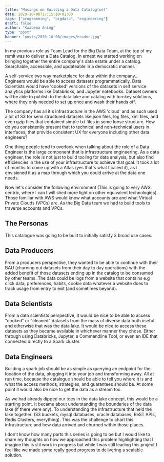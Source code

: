 ```yaml
---
title: "Musings on Building a Data Catalog(ue)"
date: 2020-10-08T17:15:10+01:00
tags: ["programming", "bigdata", "engineering"]
draft: false
author: "Kwabena Aning"
type: "post"
banner: "posts/2020-10-08/images/header.jpg"
---
```


In my previous role as Team Lead for the Big Data Team, at the top of my remit was to deliver a Data Catalog. In ernest we started working on bringing together the entire company's data estate under a catalog. Searchable, accessible, and updateable in a democratic manner.

A self-service two way marketplace for data within the company... Engineers would be able to access datasets programmatically.
Data Scientists would have 'cooked' versions of the datasets in self service analytics platforms like Databricks, and Jupyter notebooks. Dataset owners will be able to publish to the data lake and catalog with turnkey solutions, where they only needed to set up once and wash their hands off.

The company has all it's infrastructure in the AWS 'cloud' and as such used a lot of S3 for semi structured datasets like json files, log files, xml files, and even gzip files that contained simple txt files in some loose structure. How do you consistently present that to technical and non-technical users in interfaces, that provide consistent UX for everyone including other data engineers?

One thing people tend to overlook when talking about the role of a Data Engineer is the large component that is infrastructure engineering. As a data engineer, the role is not just to build tooling for data analysis, but also find efficiencies in the use of your infrastructure to achieve that goal. It took a lot of months to come up with a Atlas (yes that's what I called it), as I envisioned it as a map through which you could arrive at the data one needs.

Now let's consider the following environment (This is going to very AWS centric, where I can I will shed more light on other equivalent technologies). Those familiar with AWS would know what accounts are and what Virtual Private Clouds (VPCs) are. As the Big Data team we had to build tools to traverse accounts and VPCs.

## The Personas

This catalogue was going to be built to initially satisfy 3 broad use cases.

## Data Producers

From a producers perspective, they wanted to be able to continue with their BAU (churning out datasets from their day to day operations) with the added benefit of those datasets ending up in the catalog to be consumed by other teams. The data could be logs from a website that contains e.g click data, preferences, habits, cookie data whatever a website does to track usage from entry to exit (and sometimes beyond).

## Data Scientists

From a data scientists perspective, it would be nice to be able to access "cooked" or "cleaned" datasets from the mass of diverse data both useful and otherwise that was the data lake. It would be nice to access these datasets as they became available in whichever manner they chose. Either through using Databricks, Jupyter, a Commandline Tool, or even an IDE that connected directly to a Spark cluster.

## Data Engineers

Building a spark job should be as simple as querying an endpoint for the location of the data, plugging it into your job and transforming away. All at run time, because the catalogue should be able to tell you where it is and what the access methods, strategies, and guarantees should be. At some point it would also be nice to get the data as a stream too.

As we had already dipped our toes in the data lake concept, this would be a starting point. It became about understanding the boundaries of the data lake (if there were any). To understanding the infrastructure that held the lake together. (S3 buckets, mysql databases, oracle databases, ReST APIs, Redis Clusters, everything). This was the challenge to chart this infrastructure and how data arrived and churned within those places.

 I don't know how many parts this series is going to be but I would like to share my thoughts on how we approached this problem highlighting that I imagine this is stil work in progress but while I was still leading this project I feel like we made some really good progress to delivering a scalable solution.
